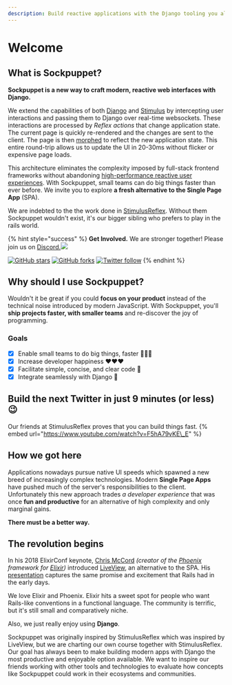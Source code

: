 ```yaml
---
description: Build reactive applications with the Django tooling you already know and love
---
```


# Welcome

## What is Sockpuppet?

**Sockpuppet is a new way to craft modern, reactive web interfaces with Django.**

We extend the capabilities of both [Django](https://www.djangoproject.com/) and [Stimulus](https://stimulusjs.org) by intercepting user interactions and passing them to Django over real-time websockets. These interactions are processed by _Reflex actions_ that change application state. The current page is quickly re-rendered and the changes are sent to the client. The page is then [morphed](https://github.com/patrick-steele-idem/morphdom) to reflect the new application state. This entire round-trip allows us to update the UI in 20-30ms without flicker or expensive page loads.

This architecture eliminates the complexity imposed by full-stack frontend frameworks without abandoning [high-performance reactive user experiences](https://www.youtube.com/watch?v=SWEts0rlezA&t=214s). With Sockpuppet, small teams can do big things faster than ever before. We invite you to explore **a fresh alternative to the Single Page App** \(SPA\).

We are indebted to the the work done in [StimulusReflex](https://docs.stimulusreflex.com). Without them Sockpuppet wouldn't exist, it's our bigger sibling who prefers to play in the rails world.

{% hint style="success" %}
**Get Involved.** We are stronger together! Please join us on [Discord.![](https://img.shields.io/discord/629472241427415060)](https://discord.gg/XveN625)

 [![GitHub stars](https://img.shields.io/github/stars/jonathan-s/sockpuppet?style=social)](https://github.com/jonathan-s/sockpuppet) [![GitHub forks](https://img.shields.io/github/forks/jonathan-s/sockpuppet?style=social)](https://github.com/jonathan-s/sockpuppet) [![Twitter follow](https://img.shields.io/twitter/follow/argparse?style=social)](https://twitter.com/argparse)
{% endhint %}

## Why should I use Sockpuppet?

Wouldn't it be great if you could **focus on your product** instead of the technical noise introduced by modern JavaScript. With Sockpuppet, you'll **ship projects faster, with smaller teams** and re-discover the joy of programming.

### Goals

* [x] Enable small teams to do big things, faster 🏃🏽‍♀️
* [x] Increase developer happiness ❤️❤️❤️
* [x] Facilitate simple, concise, and clear code 🤸
* [x] Integrate seamlessly with Django 🚝

## Build the next Twitter in just 9 minutes \(or less\) 😉

Our friends at StimulusReflex proves that you can build things fast.
{% embed url="https://www.youtube.com/watch?v=F5hA79vKE\_E" %}

## How we got here

Applications nowadays pursue native UI speeds which spawned a new breed of increasingly complex technologies. Modern **Single Page Apps** have pushed much of the server's responsibilities to the client. Unfortunately this new approach trades _a developer experience_ that was once **fun and productive** for an alternative of high complexity and only marginal gains.

**There must be a better way.**

## The revolution begins

In his 2018 ElixirConf keynote, [Chris McCord](https://twitter.com/chris_mccord) _\(creator of the_ [_Phoenix_](http://www.phoenixframework.org/) _framework for_ [_Elixir_](https://elixir-lang.org/)_\)_ introduced [LiveView](https://github.com/phoenixframework/phoenix_live_view), an alternative to the SPA. His [presentation](https://www.youtube.com/watch?v=8xJzHq8ru0M) captures the same promise and excitement that Rails had in the early days.

We love Elixir and Phoenix. Elixir hits a sweet spot for people who want Rails-like conventions in a functional language. The community is terrific, but it's still small and comparatively niche.

Also, we just really enjoy using **Django**.

Sockpuppet was originally inspired by StimulusReflex which was inspired by LiveView, but we are charting our own course together with StimulusReflex. Our goal has always been to make building modern apps with Django  the most productive and enjoyable option available. We want to inspire our friends working with other tools and technologies to evaluate how concepts like Sockpuppet could work in their ecosystems and communities.

